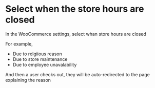 # Select when the store hours are closed

In the WooCommerce settings, select whan store hours are closed

For example,

* Due to relgiious reason
* Due to store maintenance
* Due to employee unavalability

And then a user checks out, they will be auto-redirected to the page explaining the reason
